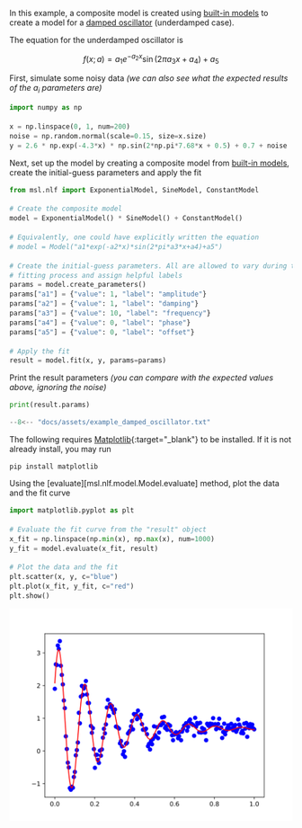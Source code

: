 In this example, a composite model is created using [built-in models](../api/models.md) to create a model for a [damped oscillator](http://hyperphysics.phy-astr.gsu.edu/hbase/oscda.html) (underdamped case).

The equation for the underdamped oscillator is

$$
f(x; a) = a_1 e^{-a_2 x} \sin(2 \pi a_3 x + a_4) + a_5
$$

First, simulate some noisy data *(we can also see what the expected results of the $a_i$ parameters are)*

```python
import numpy as np

x = np.linspace(0, 1, num=200)
noise = np.random.normal(scale=0.15, size=x.size)
y = 2.6 * np.exp(-4.3*x) * np.sin(2*np.pi*7.68*x + 0.5) + 0.7 + noise
```

Next, set up the model by creating a composite model from [built-in models](../api/models.md), create the initial-guess parameters and apply the fit

```python
from msl.nlf import ExponentialModel, SineModel, ConstantModel

# Create the composite model
model = ExponentialModel() * SineModel() + ConstantModel()

# Equivalently, one could have explicitly written the equation
# model = Model("a1*exp(-a2*x)*sin(2*pi*a3*x+a4)+a5")

# Create the initial-guess parameters. All are allowed to vary during the
# fitting process and assign helpful labels
params = model.create_parameters()
params["a1"] = {"value": 1, "label": "amplitude"}
params["a2"] = {"value": 1, "label": "damping"}
params["a3"] = {"value": 10, "label": "frequency"}
params["a4"] = {"value": 0, "label": "phase"}
params["a5"] = {"value": 0, "label": "offset"}

# Apply the fit
result = model.fit(x, y, params=params)
```

Print the result parameters *(you can compare with the expected values above, ignoring the noise)*

```python
print(result.params)
```

<!-- invisible-code-block: python
with open("docs/assets/example_damped_oscillator.txt", mode="wt") as fp:
    fp.write(str(result.params))
-->

```py
--8<-- "docs/assets/example_damped_oscillator.txt"
```

The following requires [Matplotlib](https://matplotlib.org/){:target="_blank"} to be installed. If it is not already install, you may run

```console
pip install matplotlib
```

Using the [evaluate][msl.nlf.model.Model.evaluate] method, plot the data and the fit curve

```python
import matplotlib.pyplot as plt

# Evaluate the fit curve from the "result" object
x_fit = np.linspace(np.min(x), np.max(x), num=1000)
y_fit = model.evaluate(x_fit, result)

# Plot the data and the fit
plt.scatter(x, y, c="blue")
plt.plot(x_fit, y_fit, c="red")
plt.show()
```

<!-- invisible-code-block: python
plt.savefig("docs/assets/images/example_damped_oscillator.svg")
plt.clf()
-->

<p align="center">
  <img src="../../assets/images/example_damped_oscillator.svg" />
</p>
